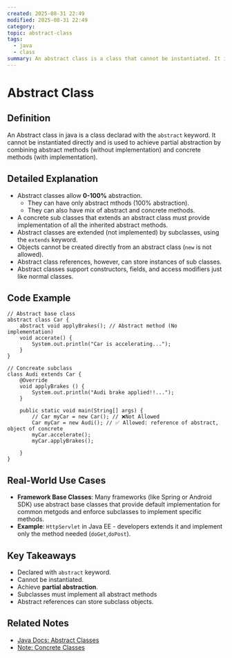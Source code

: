 ```yaml
---
created: 2025-08-31 22:49
modified: 2025-08-31 22:49
category:
topic: abstract-class
tags:
  - java
  - class
summary: An abstract class is a class that cannot be instantiated. It is used as a base class and may contains one or more abstract methods (method without implementation).
---
```


# Abstract Class

## Definition

An Abstract class in java is a class declarad with the `abstract` keyword. It cannot be instantiated directly and is used to achieve partial abstraction by combining abstract methods (without implementation) and concrete methods (with implementation).

## Detailed Explanation

- Abstract classes allow **0-100%** abstraction.
  - They can have only abstract mthods (100% abstraction).
  - They can also have mix of abstract and concrete methods.
- A concrete sub classes that extends an abstract class must provide implementation of all the inherited abstract methods.
- Abstract classes are extended (not implemented) by subclasses, using the `extends` keyword.
- Objects cannot be created directly from an abstract class (`new` is not allowed).
- Abstract class references, however, can store instances of sub classes.
- Abstract classes support constructors, fields, and access modifiers just like normal classes.

## Code Example

```
// Abstract base class
abstract class Car {
	abstract void applyBrakes(); // Abstract method (No implementation)
	void accerate() {
		System.out.println("Car is accelerating...");
	}
}

// Concreate subclass 
class Audi extends Car {
	@Override
	void applyBrakes () {
		System.out.println("Audi brake applied!!...");
	}
	
	public static void main(String[] args) {
		// Car myCar = new Car(); // ❌Not Allowed
		Car myCar = new Audi(); // ✅ Allowed: reference of abstract, object of concrete
		myCar.accelerate();
		myCar.applyBrakes();
		
	}
}
```

## Real-World Use Cases

- **Framework Base Classes**: Many frameworks (like Spring or Android SDK) use abstract base classes that provide default implementation for common metgods and enforce subclasses to implement specific methods. 
- **Example**: `HttpServlet` in Java EE - developers extends it and implement only the method needed (`doGet`,`doPost`).

## Key Takeaways

- Declared with `abstract` keyword.
- Cannot be instantiated.
- Achieve **partial abstraction**.
- Subclasses must implement all abstract methods
- Abstract references can store subclass objects.

## Related Notes

- [Java Docs: Abstract Classes](https://docs.oracle.com/javase/tutorial/java/IandI/abstract.html)
- [Note: Concrete Classes](concrete-class)
